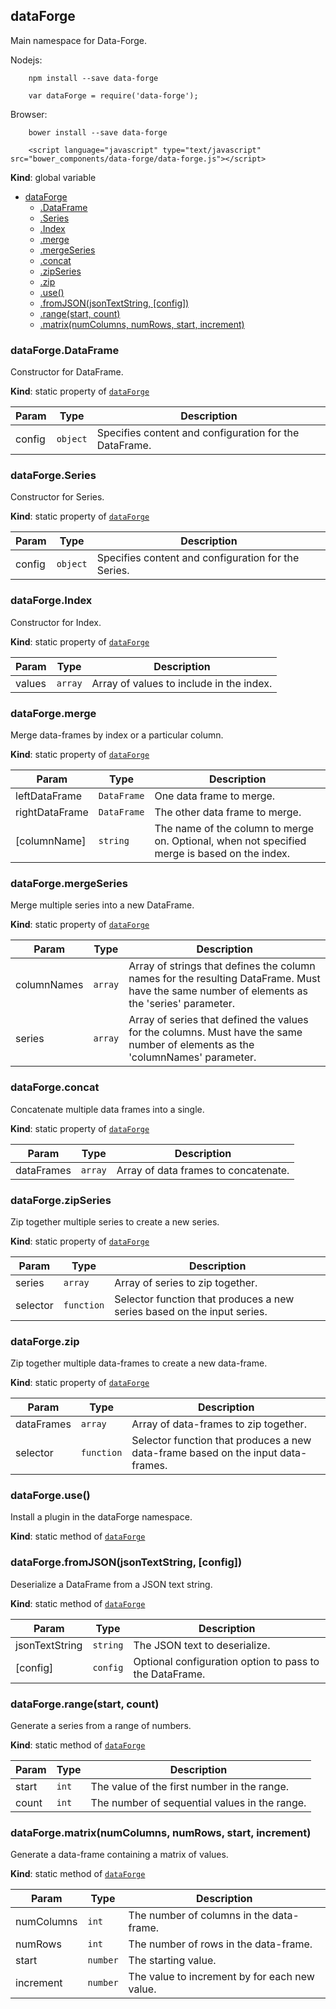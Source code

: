 <a name="dataForge"></a>

## dataForge
Main namespace for Data-Forge.

Nodejs:

		npm install --save data-forge
		
		var dataForge = require('data-forge');

Browser:

		bower install --save data-forge

		<script language="javascript" type="text/javascript" src="bower_components/data-forge/data-forge.js"></script>

**Kind**: global variable  

* [dataForge](#dataForge)
    * [.DataFrame](#dataForge.DataFrame)
    * [.Series](#dataForge.Series)
    * [.Index](#dataForge.Index)
    * [.merge](#dataForge.merge)
    * [.mergeSeries](#dataForge.mergeSeries)
    * [.concat](#dataForge.concat)
    * [.zipSeries](#dataForge.zipSeries)
    * [.zip](#dataForge.zip)
    * [.use()](#dataForge.use)
    * [.fromJSON(jsonTextString, [config])](#dataForge.fromJSON)
    * [.range(start, count)](#dataForge.range)
    * [.matrix(numColumns, numRows, start, increment)](#dataForge.matrix)

<a name="dataForge.DataFrame"></a>

### dataForge.DataFrame
Constructor for DataFrame.

**Kind**: static property of <code>[dataForge](#dataForge)</code>  

| Param | Type | Description |
| --- | --- | --- |
| config | <code>object</code> | Specifies content and configuration for the DataFrame. |

<a name="dataForge.Series"></a>

### dataForge.Series
Constructor for Series.

**Kind**: static property of <code>[dataForge](#dataForge)</code>  

| Param | Type | Description |
| --- | --- | --- |
| config | <code>object</code> | Specifies content and configuration for the Series. |

<a name="dataForge.Index"></a>

### dataForge.Index
Constructor for Index.

**Kind**: static property of <code>[dataForge](#dataForge)</code>  

| Param | Type | Description |
| --- | --- | --- |
| values | <code>array</code> | Array of values to include in the index. |

<a name="dataForge.merge"></a>

### dataForge.merge
Merge data-frames by index or a particular column.

**Kind**: static property of <code>[dataForge](#dataForge)</code>  

| Param | Type | Description |
| --- | --- | --- |
| leftDataFrame | <code>DataFrame</code> | One data frame to merge. |
| rightDataFrame | <code>DataFrame</code> | The other data frame to merge. |
| [columnName] | <code>string</code> | The name of the column to merge on. Optional, when not specified merge is based on the index. |

<a name="dataForge.mergeSeries"></a>

### dataForge.mergeSeries
Merge multiple series into a new DataFrame.

**Kind**: static property of <code>[dataForge](#dataForge)</code>  

| Param | Type | Description |
| --- | --- | --- |
| columnNames | <code>array</code> | Array of strings that defines the column names for the resulting DataFrame. Must have the same number of elements as the 'series' parameter. |
| series | <code>array</code> | Array of series that defined the values for the columns. Must have the same number of elements as the 'columnNames' parameter. |

<a name="dataForge.concat"></a>

### dataForge.concat
Concatenate multiple data frames into a single.

**Kind**: static property of <code>[dataForge](#dataForge)</code>  

| Param | Type | Description |
| --- | --- | --- |
| dataFrames | <code>array</code> | Array of data frames to concatenate. |

<a name="dataForge.zipSeries"></a>

### dataForge.zipSeries
Zip together multiple series to create a new series.

**Kind**: static property of <code>[dataForge](#dataForge)</code>  

| Param | Type | Description |
| --- | --- | --- |
| series | <code>array</code> | Array of series to zip together. |
| selector | <code>function</code> | Selector function that produces a new series based on the input series. |

<a name="dataForge.zip"></a>

### dataForge.zip
Zip together multiple data-frames to create a new data-frame.

**Kind**: static property of <code>[dataForge](#dataForge)</code>  

| Param | Type | Description |
| --- | --- | --- |
| dataFrames | <code>array</code> | Array of data-frames to zip together. |
| selector | <code>function</code> | Selector function that produces a new data-frame based on the input data-frames. |

<a name="dataForge.use"></a>

### dataForge.use()
Install a plugin in the dataForge namespace.

**Kind**: static method of <code>[dataForge](#dataForge)</code>  
<a name="dataForge.fromJSON"></a>

### dataForge.fromJSON(jsonTextString, [config])
Deserialize a DataFrame from a JSON text string.

**Kind**: static method of <code>[dataForge](#dataForge)</code>  

| Param | Type | Description |
| --- | --- | --- |
| jsonTextString | <code>string</code> | The JSON text to deserialize. |
| [config] | <code>config</code> | Optional configuration option to pass to the DataFrame. |

<a name="dataForge.range"></a>

### dataForge.range(start, count)
Generate a series from a range of numbers.

**Kind**: static method of <code>[dataForge](#dataForge)</code>  

| Param | Type | Description |
| --- | --- | --- |
| start | <code>int</code> | The value of the first number in the range. |
| count | <code>int</code> | The number of sequential values in the range. |

<a name="dataForge.matrix"></a>

### dataForge.matrix(numColumns, numRows, start, increment)
Generate a data-frame containing a matrix of values.

**Kind**: static method of <code>[dataForge](#dataForge)</code>  

| Param | Type | Description |
| --- | --- | --- |
| numColumns | <code>int</code> | The number of columns in the data-frame. |
| numRows | <code>int</code> | The number of rows in the data-frame. |
| start | <code>number</code> | The starting value. |
| increment | <code>number</code> | The value to increment by for each new value. |

